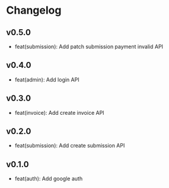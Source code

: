 # Changelog

## v0.5.0
- feat(submission): Add patch submission payment invalid API

## v0.4.0
- feat(admin): Add login API

## v0.3.0
- feat(invoice): Add create invoice API

## v0.2.0
- feat(submission): Add create submission API

## v0.1.0
- feat(auth): Add google auth